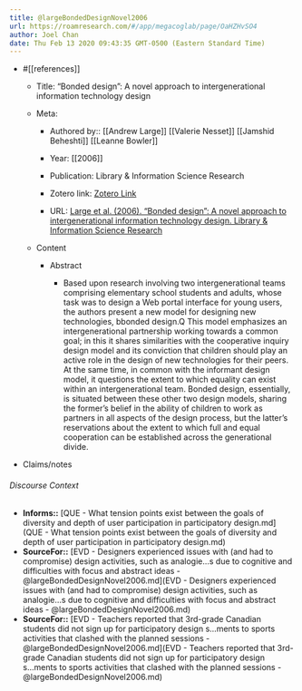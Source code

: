 ```yaml
---
title: @largeBondedDesignNovel2006
url: https://roamresearch.com/#/app/megacoglab/page/OaHZHvSO4
author: Joel Chan
date: Thu Feb 13 2020 09:43:35 GMT-0500 (Eastern Standard Time)
---
```


- #[[references]]

    - Title: “Bonded design”: A novel approach to intergenerational information technology design

    - Meta:

        - Authored by:: [[Andrew Large]] [[Valerie Nesset]] [[Jamshid Beheshti]] [[Leanne Bowler]]

        - Year: [[2006]]

        - Publication: Library & Information Science Research

        - Zotero link: [Zotero Link](zotero://select/items/7_QNHLTCB7)

        - URL: [Large et al. (2006). “Bonded design”: A novel approach to intergenerational information technology design. Library & Information Science Research](https://linkinghub.elsevier.com/retrieve/pii/S074081880500126X)

    - Content

        - Abstract

            - Based upon research involving two intergenerational teams comprising elementary school students and adults, whose task was to design a Web portal interface for young users, the authors present a new model for designing new technologies, bbonded design.Q This model emphasizes an intergenerational partnership working towards a common goal; in this it shares similarities with the cooperative inquiry design model and its conviction that children should play an active role in the design of new technologies for their peers. At the same time, in common with the informant design model, it questions the extent to which equality can exist within an intergenerational team. Bonded design, essentially, is situated between these other two design models, sharing the former’s belief in the ability of children to work as partners in all aspects of the design process, but the latter’s reservations about the extent to which full and equal cooperation can be established across the generational divide.
- Claims/notes

###### Discourse Context

- **Informs::** [QUE - What tension points exist between the goals of diversity and depth of user participation in participatory design.md](QUE - What tension points exist between the goals of diversity and depth of user participation in participatory design.md)
- **SourceFor::** [EVD - Designers experienced issues with (and had to compromise) design activities, such as analogie...s due to cognitive and difficulties with focus and abstract ideas - @largeBondedDesignNovel2006.md](EVD - Designers experienced issues with (and had to compromise) design activities, such as analogie...s due to cognitive and difficulties with focus and abstract ideas - @largeBondedDesignNovel2006.md)
- **SourceFor::** [EVD - Teachers reported that 3rd-grade Canadian students did not sign up for participatory design s...ments to sports activities that clashed with the planned sessions - @largeBondedDesignNovel2006.md](EVD - Teachers reported that 3rd-grade Canadian students did not sign up for participatory design s...ments to sports activities that clashed with the planned sessions - @largeBondedDesignNovel2006.md)


